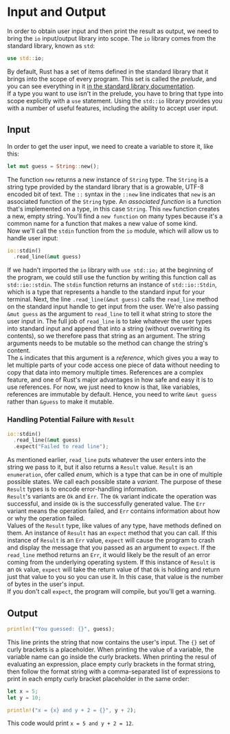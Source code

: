 # Input and Output

In order to obtain user input and then print the result as output, we need to bring the `io` input/output library into scope. The `io` library comes from the standard library, known as `std`:

```rust
use std::io;
```

By default, Rust has a set of items defined in the standard library that it brings into the scope of every program. This set is called the *prelude*, and you can see everything in it [in the standard library documentation](https://doc.rust-lang.org/std/prelude/index.html). <br />
If a type you want to use isn't in the prelude, you have to bring that type into scope explicitly with a `use` statement. Using the `std::io` library provides you with a number of useful features, including the ability to accept user input.

## Input

In order to get the user input, we need to create a variable to store it, like this:

```rust
let mut guess = String::new();
```

The function `new` returns a new instance of `String` type. The `String` is a string type provided by the standard library that is a growable, UTF-8 encoded bit of text.
The `::` syntax in the `::new` line indicates that `new` is an associated function of the `String` type. An *associated function* is a function that's implemented on a type, in this case `String`. This `new` function creates a new, empty string. You'll find a `new function` on many types because it's a common name for a function that makes a new value of some kind. <br />
Now we'll call the `stdin` function from the `io` module, which will allow us to handle user input:

```rust
io::stdin()
  .read_line(&mut guess)
```

If we hadn't imported the `io` library with `use std::io;` at the beginning of the program, we could still use the function by writing this function call as `std::io::stdin`. The `stdin` function returns an instance of `std::io::Stdin`, which is a type that represents a handle to the standard input for your terminal.
Next, the line `.read_line(&mut guess)` calls the `read_line` method on the standard input handle to get input from the user. We're also passing `&mut guess` as the argument to `read_line` to tell it what string to store the user input in. The full job of `read_line` is to take whatever the user types into standard input and append that into a string (without overwriting its contents), so we therefore pass that string as an argument. The string arguments needs to be mutable so the method can change the string's content. <br />
The `&` indicates that this argument is a *reference*, which gives you a way to let multiple parts of your code access one piece of data without needing to copy that data into memory multiple times. References are a complex feature, and one of Rust's major advantages in how safe and easy it is to use references. For now, we just need to know is that, like variables, references are immutable by default. Hence, you need to write `&mut guess` rather than `&guess` to make it mutable.

### Handling Potential Failure with `Result`

```rust
io::stdin()
  .read_line(&mut guess)
  .expect("Failed to read line");
```

As mentioned earlier, `read_line` puts whatever the user enters into the string we pass to it, but it also returns a `Result` value. `Result` is an `enumeration`, ofer called *enum*, which is a type that can be in one of multiple possible states. We call each possible state a *variant*. The purpose of these `Result` types is to encode error-handling information. <br/>
`Result`'s variants are `Ok` and `Err`. The `Ok` variant indicate the operation was successful, and inside `Ok` is the successfully generated value. The `Err` variant means the operation failed, and `Err` contains information about how or why the operation failed. <br />
Values of the `Result` type, like values of any type, have methods defined on them. An instance of `Result` has an `expect` method that you can call. If this instance of `Result` is an `Err` value, `expect` will cause the program to crash and display the message that you passed as an argument to `expect`. If the `read_line` method returns an `Err`, it would likely be the result of an error coming from the underlying operating system. If this instance of `Result` is an `Ok` value, `expect` will take the return value of that `Ok` is holding and return just that value to you so you can use it. In this case, that value is the number of bytes in the user's input. <br />
If you don't call `expect`, the program will compile, but you'll get a warning.

## Output

```rust
println!("You guessed: {}", guess);
```

This line prints the string that now contains the user's input. The `{}` set of curly brackets is a placeholder. When printing the value of a variable, the variable name can go inside the curly brackets. When printing the resul of evaluating an expression, place empty curly brackets in the format string, then follow the format string with a comma-separated list of expressions to print in each empty curly bracket placeholder in the same order:

```rust
let x = 5;
let y = 10;

println!("x = {x} and y + 2 = {}", y + 2);
```

This code would print `x = 5 and y + 2 = 12`.